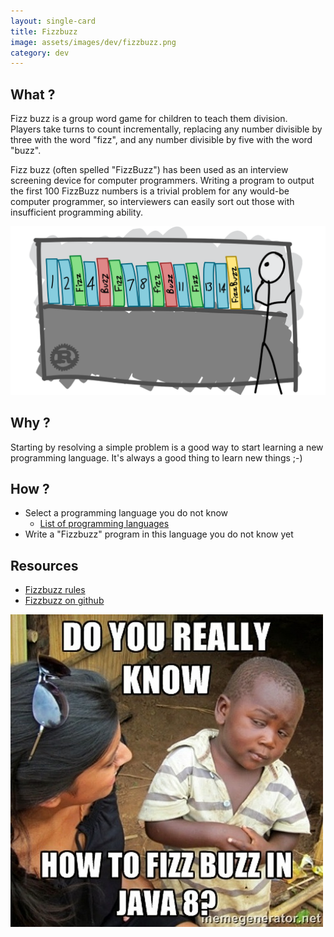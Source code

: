 ```yaml
---
layout: single-card
title: Fizzbuzz
image: assets/images/dev/fizzbuzz.png
category: dev
---
```



## What ?
Fizz buzz is a group word game for children to teach them division.  
Players take turns to count incrementally, replacing any number divisible by three with the word "fizz", and any number divisible by five with the word "buzz".

Fizz buzz (often spelled "FizzBuzz") has been used as an interview screening device for computer programmers.  Writing a program to output the first 100 FizzBuzz numbers is a trivial problem for any would-be computer programmer, so interviewers can easily sort out those with insufficient programming ability.

![Fizzbuzz](assets/images/fizz-buzz2.png)  

## Why ?
Starting by resolving a simple problem is a good way to start learning a new programming language.
It's always a good thing to learn new things ;-)

## How ?
* Select a programming language you do not know
    * [List of programming languages](https://en.wikipedia.org/wiki/List_of_programming_languages)
* Write a "Fizzbuzz" program in this language you do not know yet

## Resources
* [Fizzbuzz rules](https://en.wikipedia.org/wiki/Fizz_buzz)
* [Fizzbuzz on github](https://github.com/search?utf8=%E2%9C%93&q=fizzbuzz&type=)

![Fizzbuzz](assets/images/fizz-buzz1.jpg)  
